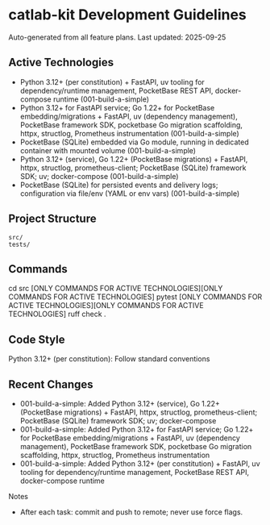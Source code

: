 # catlab-kit Development Guidelines

Auto-generated from all feature plans. Last updated: 2025-09-25

## Active Technologies
- Python 3.12+ (per constitution) + FastAPI, uv tooling for dependency/runtime management, PocketBase REST API, docker-compose runtime (001-build-a-simple)
- Python 3.12+ for FastAPI service; Go 1.22+ for PocketBase embedding/migrations + FastAPI, uv (dependency management), PocketBase framework SDK, pocketbase Go migration scaffolding, httpx, structlog, Prometheus instrumentation (001-build-a-simple)
- PocketBase (SQLite) embedded via Go module, running in dedicated container with mounted volume (001-build-a-simple)
- Python 3.12+ (service), Go 1.22+ (PocketBase migrations) + FastAPI, httpx, structlog, prometheus-client; PocketBase (SQLite) framework SDK; uv; docker-compose (001-build-a-simple)
- PocketBase (SQLite) for persisted events and delivery logs; configuration via file/env (YAML or env vars) (001-build-a-simple)

## Project Structure
```
src/
tests/
```

## Commands
cd src [ONLY COMMANDS FOR ACTIVE TECHNOLOGIES][ONLY COMMANDS FOR ACTIVE TECHNOLOGIES] pytest [ONLY COMMANDS FOR ACTIVE TECHNOLOGIES][ONLY COMMANDS FOR ACTIVE TECHNOLOGIES] ruff check .

## Code Style
Python 3.12+ (per constitution): Follow standard conventions

## Recent Changes
- 001-build-a-simple: Added Python 3.12+ (service), Go 1.22+ (PocketBase migrations) + FastAPI, httpx, structlog, prometheus-client; PocketBase (SQLite) framework SDK; uv; docker-compose
- 001-build-a-simple: Added Python 3.12+ for FastAPI service; Go 1.22+ for PocketBase embedding/migrations + FastAPI, uv (dependency management), PocketBase framework SDK, pocketbase Go migration scaffolding, httpx, structlog, Prometheus instrumentation
- 001-build-a-simple: Added Python 3.12+ (per constitution) + FastAPI, uv tooling for dependency/runtime management, PocketBase REST API, docker-compose runtime

<!-- MANUAL ADDITIONS START -->
Notes
- After each task: commit and push to remote; never use force flags.
<!-- MANUAL ADDITIONS END -->
